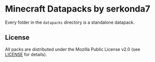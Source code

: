 # Minecraft Datapacks by serkonda7
Every folder in the `datapacks` directory is a standalone datapack.

## License
All packs are distributed under the Mozilla Public License v2.0 (see [LICENSE](LICENSE) for details).
